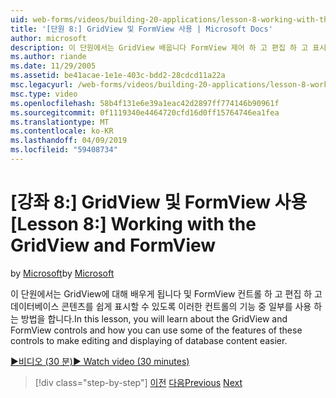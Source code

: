 ```yaml
---
uid: web-forms/videos/building-20-applications/lesson-8-working-with-the-gridview-and-formview
title: '[단원 8:] GridView 및 FormView 사용 | Microsoft Docs'
author: microsoft
description: 이 단원에서는 GridView 배웁니다 FormView 제어 하 고 편집 하 고 표시 하려면 이러한 컨트롤의 기능 중 일부를 사용 하는 방법을 하는 중...
ms.author: riande
ms.date: 11/29/2005
ms.assetid: be41acae-1e1e-403c-bdd2-28cdcd11a22a
msc.legacyurl: /web-forms/videos/building-20-applications/lesson-8-working-with-the-gridview-and-formview
msc.type: video
ms.openlocfilehash: 58b4f131e6e39a1eac42d2897ff774146b90961f
ms.sourcegitcommit: 0f1119340e4464720cfd16d0ff15764746ea1fea
ms.translationtype: MT
ms.contentlocale: ko-KR
ms.lasthandoff: 04/09/2019
ms.locfileid: "59408734"
---
```

# <a name="lesson-8-working-with-the-gridview-and-formview"></a><span data-ttu-id="6ff00-103">[강좌 8:] GridView 및 FormView 사용</span><span class="sxs-lookup"><span data-stu-id="6ff00-103">[Lesson 8:] Working with the GridView and FormView</span></span>

<span data-ttu-id="6ff00-104">by [Microsoft](https://github.com/microsoft)</span><span class="sxs-lookup"><span data-stu-id="6ff00-104">by [Microsoft](https://github.com/microsoft)</span></span>

<span data-ttu-id="6ff00-105">이 단원에서는 GridView에 대해 배우게 됩니다 및 FormView 컨트롤 하 고 편집 하 고 데이터베이스 콘텐츠를 쉽게 표시할 수 있도록 이러한 컨트롤의 기능 중 일부를 사용 하는 방법을 합니다.</span><span class="sxs-lookup"><span data-stu-id="6ff00-105">In this lesson, you will learn about the GridView and FormView controls and how you can use some of the features of these controls to make editing and displaying of database content easier.</span></span>

[<span data-ttu-id="6ff00-106">&#9654;비디오 (30 분)</span><span class="sxs-lookup"><span data-stu-id="6ff00-106">&#9654; Watch video (30 minutes)</span></span>](https://channel9.msdn.com/Blogs/ASP-NET-Site-Videos/lesson-8-working-with-the-gridview-and-formview)

> [!div class="step-by-step"]
> <span data-ttu-id="6ff00-107">[이전](lesson-7-databinding-to-user-interface-controls.md)
> [다음](watch-aspnet-development-in-action.md)</span><span class="sxs-lookup"><span data-stu-id="6ff00-107">[Previous](lesson-7-databinding-to-user-interface-controls.md)
[Next](watch-aspnet-development-in-action.md)</span></span>

